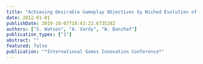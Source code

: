```yaml
---
title: "Achieving Desirable Gameplay Objectives by Niched Evolution of Game Parameters"
date: 2012-01-01
publishDate: 2019-10-07T18:43:22.673528Z
authors: ["S. Watson", "A. Vardy", "W. Banzhaf"]
publication_types: ["1"]
abstract: ""
featured: false
publication: "*International Games Innovation Conference*"
---
```


